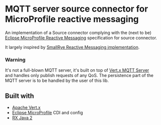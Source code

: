 # MQTT server source connector for MicroProfile reactive messaging

An implementation of a Source connector complying with the (next to be) [Eclipse MicroProfile 
Reactive Messaging](https://github.com/eclipse/microprofile-reactive-messaging) specification for source connector.

It largely inspired by [SmallRye Reactive Messaging implementation](https://github.com/smallrye/smallrye-reactive-messaging).

### Warning

It's not a full-blown MQTT server, it's built on top of
[Vert.x MQTT Server](https://github.com/vert-x3/vertx-mqtt) and handles only publish requests of 
any QoS. The persistence part of the MQTT server is to be handled by the user of this lib.

## Built with

- [Apache Vert.x](https://vertx.io)
- [Eclipse MicroProfile](https://microprofile.io/) CDI and config
- [RX Java 2](https://github.com/ReactiveX/RxJava)

